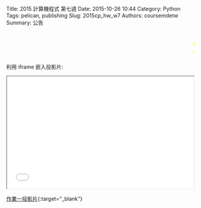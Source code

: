 Title: 2015 計算機程式 第七週
Date: 2015-10-26 10:44
Category: Python
Tags: pelican, publishing
Slug: 2015cp_hw_w7
Authors: coursemdetw
Summary: 公告

 <p><font size="400%" face="Arial" color=YELLOW><marquee border="0">公告  待更新</marquee></font></p>
 
利用 iframe 嵌入投影片:

<iframe src="9999_cp_w7_p.html" width="500" height="300"></iframe>

[作業一投影片](9999_cp_w7_p.html){:target="_blank"}



